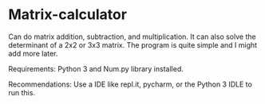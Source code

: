 # Matrix-calculator

Can do matrix addition, subtraction, and multiplication. It can also solve the determinant of a 2x2 or 3x3 matrix. The program is quite simple and I might add more later. 

Requirements: Python 3 and Num.py library installed.

Recommendations: Use a IDE like repl.it, pycharm, or the Python 3 IDLE to run this. 
